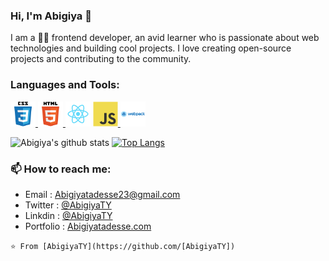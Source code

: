 ### Hi, I'm Abigiya 👋

I am a 👨‍💻 frontend developer, an avid learner who is passionate about web technologies and building cool projects. I love creating open-source projects and contributing to the community.

<h3 align="left">Languages and Tools:</h3>
<p align="left"> <a href="https://www.w3schools.com/css/" target="_blank"> <img src="https://raw.githubusercontent.com/devicons/devicon/master/icons/css3/css3-original-wordmark.svg" alt="css3" width="40" height="40"/> </a> <a href="https://www.w3.org/html/" target="_blank"> <img src="https://raw.githubusercontent.com/devicons/devicon/master/icons/html5/html5-original-wordmark.svg" alt="html5" width="40" height="40"/> </a><code><img width="40" height="40" src="https://raw.githubusercontent.com/github/explore/80688e429a7d4ef2fca1e82350fe8e3517d3494d/topics/react/react.png"></code> <a href="https://developer.mozilla.org/en-US/docs/Web/JavaScript" target="_blank"> <img src="https://raw.githubusercontent.com/devicons/devicon/master/icons/javascript/javascript-original.svg" alt="javascript" width="40" height="40"/> </a> </a> <a href="https://webpack.js.org" target="_blank"> <img src="https://raw.githubusercontent.com/devicons/devicon/d00d0969292a6569d45b06d3f350f463a0107b0d/icons/webpack/webpack-original-wordmark.svg" alt="webpack" width="40" height="40"/> </a> </p>

![Abigiya's github stats](https://github-readme-stats.vercel.app/api?username=AbigiyaTY&show_icons=true&count_private=true&hide=stars&include_all_commits=true&theme=buefy)
[![Top Langs](https://github-readme-stats.vercel.app/api/top-langs/?username=AbigiyaTY&layout=compact)](https://github.com/AbigiyaTY/github-readme-stats)


### 📫 How to reach me:
- Email : Abigiyatadesse23@gmail.com
- Twitter : [@AbigiyaTY](https://twitter.com/AbigiyaTY)
- Linkdin : [@AbigiyaTY](https://www.linkedin.com/in/abigiya-tadesse-6a0052234)
- Portfolio : [Abigiyatadesse.com](https://www.abigiyatadesse.com/) 

`⭐️ From [AbigiyaTY](https://github.com/[AbigiyaTY])`
